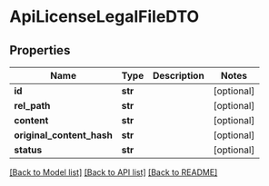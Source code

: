 # ApiLicenseLegalFileDTO

## Properties
Name | Type | Description | Notes
------------ | ------------- | ------------- | -------------
**id** | **str** |  | [optional] 
**rel_path** | **str** |  | [optional] 
**content** | **str** |  | [optional] 
**original_content_hash** | **str** |  | [optional] 
**status** | **str** |  | [optional] 

[[Back to Model list]](../README.md#documentation-for-models) [[Back to API list]](../README.md#documentation-for-api-endpoints) [[Back to README]](../README.md)


